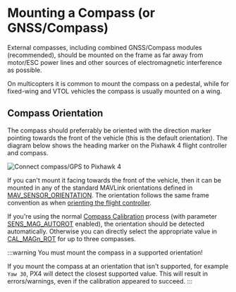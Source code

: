 # Mounting a Compass (or GNSS/Compass)

External compasses, including combined GNSS/Compass modules (recommended), should be mounted on the frame as far away from motor/ESC power lines and other sources of electromagnetic interference as possible.

On multicopters it is common to mount the compass on a pedestal, while for fixed-wing and VTOL vehicles the compass is usually mounted on a wing.

## Compass Orientation

The compass should preferrably be oriented with the direction marker pointing towards the front of the vehicle (this is the default orientation).
The diagram below shows the heading marker on the Pixhawk 4 flight controller and compass.

![Connect compass/GPS to Pixhawk 4](../../assets/flight_controller/pixhawk4/pixhawk4_compass_gps.jpg)

If you can't mount it facing towards the front of the vehicle, then it can be mounted in any of the standard MAVLink orientations defined in [MAV_SENSOR_ORIENTATION](https://mavlink.io/en/messages/common.html#MAV_SENSOR_ORIENTATION).
The orientation follows the same frame convention as when [orienting the flight controller](../config/flight_controller_orientation.md#calculating-orientation).

If you're using the normal [Compass Calibration](../config/compass.md) process (with parameter [SENS_MAG_AUTOROT](../advanced_config/parameter_reference.md#SENS_MAG_AUTOROT) enabled), the orientation should be detected automatically.
Otherwise you can directly select the appropriate value in [CAL_MAGn_ROT](../advanced_config/parameter_reference.md#CAL_MAG1_ROT) for up to three compasses.

:::warning
You must mount the compass in a supported orientation!

If you mount the compass at an orientation that isn't supported, for example `Yaw 30`, PX4 will detect the closest supported value.
This will result in errors/warnings, even if the calibration appeared to succeed.
:::
